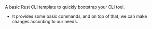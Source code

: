  A basic Rust CLI template to quickly bootstrap your CLI tool.
- It provides some basic commands, and on top of that, we can make changes according to our needs.
